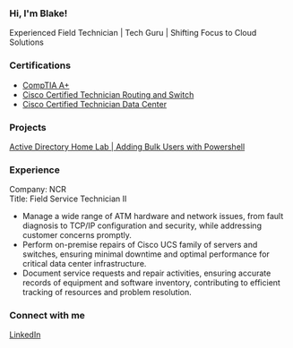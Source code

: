 

### Hi, I'm Blake!
Experienced Field Technician | Tech Guru | Shifting Focus to Cloud Solutions

### Certifications
- [CompTIA A+](https://www.credly.com/badges/f8e0a284-0fd8-4530-9e29-95b87558749f/public_url)	
- [Cisco Certified Technician Routing and Switch](https://www.credly.com/badges/9a0a7482-68eb-417b-b64e-4acf221f621c/public_url)	
- [Cisco Certified Technician Data Center](https://www.credly.com/badges/17dd5128-3b13-4af0-84d2-484e30be8f6b/public_url)	

### Projects
[Active Directory Home Lab | Adding Bulk Users with Powershell](https://github.com/BlakeValentine/ActiveDirectoryLab)

### Experience
Company: NCR                                    
Title: Field Service Technician II

- Manage a wide range of ATM hardware and network issues, from fault diagnosis to TCP/IP configuration and security, while addressing customer concerns promptly.
- Perform on-premise repairs of Cisco UCS family of servers and switches, ensuring minimal downtime and optimal performance for critical data center infrastructure.
- Document service requests and repair activities, ensuring accurate records of equipment and software inventory, contributing to efficient tracking of resources and problem resolution.


### Connect with me
[LinkedIn](https://www.linkedin.com/in/blake7valentine)


<br />


